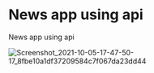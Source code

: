 # News app using api
 News app using api
 
 

 
![Screenshot_2021-10-05-17-47-50-17_8fbe10a1df37209584c7f067da23dd44](https://user-images.githubusercontent.com/61101968/136021922-87b4c150-75ab-4712-b217-85e63a547986.png)
